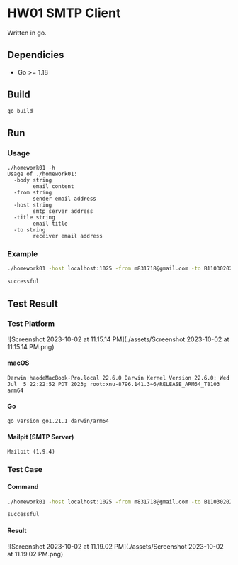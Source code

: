 # HW01 SMTP Client

Written in go.



## Dependicies

- Go >= 1.18



 ## Build

```bash
go build
```



## Run

### Usage

```shell
./homework01 -h
Usage of ./homework01:
  -body string
        email content
  -from string
        sender email address
  -host string
        smtp server address
  -title string
        email title
  -to string
        receiver email address
```

### Example

```bash
./homework01 -host localhost:1025 -from m831718@gmail.com -to B11030202@mail.ntust.edu.tw -title "Hello world!" -body "hello from my smtp client"

successful
```



## Test Result

### Test Platform

![Screenshot 2023-10-02 at 11.15.14 PM](./assets/Screenshot 2023-10-02 at 11.15.14 PM.png)

#### macOS

```
Darwin haodeMacBook-Pro.local 22.6.0 Darwin Kernel Version 22.6.0: Wed Jul  5 22:22:52 PDT 2023; root:xnu-8796.141.3~6/RELEASE_ARM64_T8103 arm64
```

#### Go

```
go version go1.21.1 darwin/arm64
```

#### Mailpit (SMTP Server)

```
Mailpit (1.9.4)
```



### Test Case

#### Command

```bash
./homework01 -host localhost:1025 -from m831718@gmail.com -to B11030202@mail.ntust.edu.tw -title "Hello world!" -body "hello from my smtp client"

successful
```

#### Result

![Screenshot 2023-10-02 at 11.19.02 PM](./assets/Screenshot 2023-10-02 at 11.19.02 PM.png)